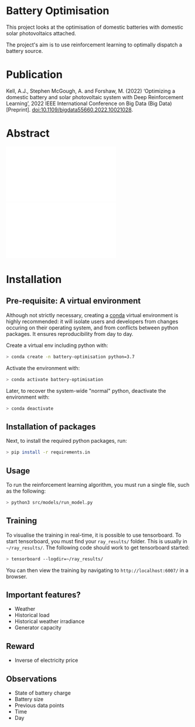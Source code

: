 Battery Optimisation
==============================

This project looks at the optimisation of domestic batteries with domestic solar photovoltaics attached.

The project's aim is to use reinforcement learning to optimally dispatch a battery source.

Publication
===========
Kell, A.J., Stephen McGough, A. and Forshaw, M. (2022) ‘Optimizing a domestic battery and solar photovoltaic system with Deep Reinforcement Learning’, 2022 IEEE International Conference on Big Data (Big Data) [Preprint]. [doi:10.1109/bigdata55660.2022.10021028](https://doi.org/10.1109/bigdata55660.2022.10021028).

Abstract
========
![Best Controller Plot](reports/figures/best_controller_plot.pdf)
![Optimal battery sizing](reports/figures/testing_barchat.pdf)



Installation
============

Pre-requisite: A virtual environment
------------------------------------

Although not strictly necessary, creating a [conda](https://www.anaconda.com/what-is-anaconda/)
virtual environment is highly recommended: it will isolate users and developers from changes
occuring on their operating system, and from conflicts between python packages. It ensures
reproducibility from day to day.

Create a virtual env including python with:

```bash
> conda create -n battery-optimisation python=3.7
```

Activate the environment with:

```bash
> conda activate battery-optimisation
```

Later, to recover the system-wide "normal" python, deactivate the environment with:

```bash
> conda deactivate
```

Installation of packages
------------------------

Next, to install the required python packages, run:

```bash
> pip install -r requirements.in
```

Usage
-----

To run the reinforcement learning algorithm, you must run a single file, such as the following:

```bash
> python3 src/models/run_model.py   
```

Training
--------

To visualise the training in real-time, it is possible to use tensorboard. To start tensorboard, you must find your `ray_results/` folder. This is usually in `~/ray_results/`. The following code should work to get tensorboard started:

```bash
> tensorboard --logdir=~/ray_results/
```

You can then view the training by navigating to `http://localhost:6007/` in a browser.


Important features?
-------------------

- Weather
- Historical load
- Historical weather irradiance
- Generator capacity


Reward
------

- Inverse of electricity price 

Observations
------------

- State of battery charge
- Battery size
- Previous data points
- Time
- Day




